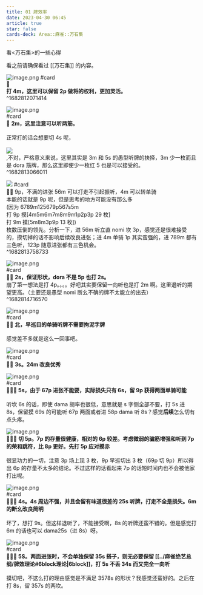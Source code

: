 ```yaml
---
title: 01 牌效率
date: 2023-04-30 06:45
article: true
star: false
cards-deck: Area::麻雀::万石集
---
```


看<万石集>的一些心得
<!-- more -->

看之前请确保看过 [[万石集]] 的内容。

![image.png](http://oss.naglfar28.com/naglfar28/202304300746898.png) #card  
🌟  
**打 4m，这里可以保留 2p 做将的权利，更加灵活。**  
^1682812071414

![image.png](http://oss.naglfar28.com/naglfar28/202304300752418.png)  
#card  
🌟 **2m，这里注意可以听两筋。**  
<br>
正常打的话会想要切 4s 呢，  
<br>
<img src="http://oss.naglfar28.com/naglfar28/202304300758400.png"/>  
,不对，严格意义来说，这里其实是 3m 和 5s 的愚型听牌的抉择，3m 少一枚而且是 dora 筋牌，那么这里即使少一枚红 5 也是可以接受的。  
^1682813066011

<img src="http://oss.naglfar28.com/naglfar28/202304300806142.png"/> #card  
🌟🌟 9p，不满的进张 56m 可以打走不引起振听，4m 可以转单骑 <br>
本能的话就是 9p 呢，但是思考的地方可能没有那么多  
(因为 6789m125679p567s5m  
打 9p 摸\[4m5m6m7m8m9m1p2p3p 29 枚]  
打 9m 摸\[5m8m3p9p 13 枚])  
枚数压倒的领先。分析一下，进 56m 听立直 nomi 坎 3p，感觉还是很难接受的，摸切掉的话不影响后续改良进张；进 4m 单骑 1p 其实蛮强的，进 789m 都有三色听，123p 随意进张都有三色机会。  
^1682813758733

![image.png](http://oss.naglfar28.com/naglfar28/202304300827051.png)  
#card  
🌟🌟 **2s，保证形状，dora 不是 5p 也打 2s。**<br>
崩了第一想法是打 4p。。。。好吧其实要保留一向听也是打 2m 啊。这里退听的期望更高。（主要还是愚型 nomi 断幺不确的牌不太能立的出去）  
^1682814716570

![image.png](http://oss.naglfar28.com/naglfar28/202304302225286.png)  
#card  
🌟🌟 **北，早巡目的单骑听牌不需要拘泥字牌**  
<br>
感觉差不多就是这么一回事吧。

![image.png](http://oss.naglfar28.com/naglfar28/202304302227595.png)  
#card  
🌟🌟 **3s。24m 改良优秀**

![image.png](http://oss.naglfar28.com/naglfar28/202304302233454.png)  
#card  
🌟🌟🌟 **5s，由于 67p 进张不能要，实际损失只有 6s，留 9p 获得两面单骑可能**  
<br>
听坎 6s 的话，即使 dama 胡率也很低，意思就是 s 字侧全部不要，打 5s 进 8s，保留摸 69s 的可能听 67p 两面或者进 58p dama 听 8s？感觉**后续**怎么切有点头疼。

![image.png](http://oss.naglfar28.com/naglfar28/202304302238385.png)  
🌟🌟🌟 **切 5p。7p 的存量很健康，相对的 6p 较差。考虑微弱的骗筋增强和听到 7p 的荣和跳符，比 8p 更好。先打 5p 应对摸赤**  
<br>
很显功力的一切，注意 3p 场上现 3 枚，9p 早巡切出 3 枚（69p 切 9p）所以得出 6p 的存量不太多的结论。不过这样的话看起来 7p 的话短时间内也不会被他家打出呢。

![image.png](http://oss.naglfar28.com/naglfar28/202304302243099.png)  
#card  
🌟🌟🌟 **4s。4s 周边不强，并且会留有味道很差的 25s 听牌，打走不全是损失。6m 的断幺改良简明**  
<br>
坏了，想打 9s。但这样退听了，不能接受啊，8s 的听牌还蛮不错的。但是感觉打 6m 的话也可以 dama25s（进 8s）呀。

![image.png](http://oss.naglfar28.com/naglfar28/202304302247813.png)  
#card  
🌟🌟🌟 **5S。两面进张时，不会单独保留 35s 搭子，则无必要保留 [[../麻雀绝艺总纲/牌效理论#6block理论|6block]]，打 5s 不丢 34s 而又完全一向听**  
<br>
摸切吧，不这么打的理由感觉是不满足 3578s 的形状？我感觉还蛮好的。之后在打 8s，留 357s 的两坎。
